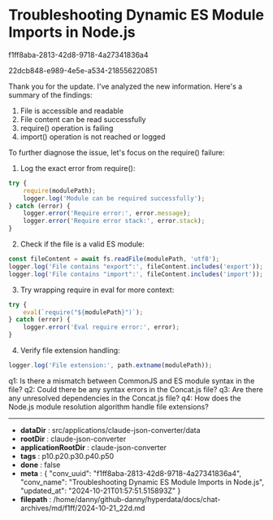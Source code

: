 # Troubleshooting Dynamic ES Module Imports in Node.js

f1ff8aba-2813-42d8-9718-4a27341836a4

22dcb848-e989-4e5e-a534-218556220851

 Thank you for the update. I've analyzed the new information. Here's a summary of the findings:

1. File is accessible and readable
2. File content can be read successfully
3. require() operation is failing
4. import() operation is not reached or logged

To further diagnose the issue, let's focus on the require() failure:

1. Log the exact error from require():
```javascript
try {
    require(modulePath);
    logger.log('Module can be required successfully');
} catch (error) {
    logger.error('Require error:', error.message);
    logger.error('Require error stack:', error.stack);
}
```

2. Check if the file is a valid ES module:
```javascript
const fileContent = await fs.readFile(modulePath, 'utf8');
logger.log('File contains "export":', fileContent.includes('export'));
logger.log('File contains "import":', fileContent.includes('import'));
```

3. Try wrapping require in eval for more context:
```javascript
try {
    eval(`require("${modulePath}")`);
} catch (error) {
    logger.error('Eval require error:', error);
}
```

4. Verify file extension handling:
```javascript
logger.log('File extension:', path.extname(modulePath));
```

q1: Is there a mismatch between CommonJS and ES module syntax in the file?
q2: Could there be any syntax errors in the Concat.js file?
q3: Are there any unresolved dependencies in the Concat.js file?
q4: How does the Node.js module resolution algorithm handle file extensions?

---

* **dataDir** : src/applications/claude-json-converter/data
* **rootDir** : claude-json-converter
* **applicationRootDir** : claude-json-converter
* **tags** : p10.p20.p30.p40.p50
* **done** : false
* **meta** : {
  "conv_uuid": "f1ff8aba-2813-42d8-9718-4a27341836a4",
  "conv_name": "Troubleshooting Dynamic ES Module Imports in Node.js",
  "updated_at": "2024-10-21T01:57:51.515893Z"
}
* **filepath** : /home/danny/github-danny/hyperdata/docs/chat-archives/md/f1ff/2024-10-21_22d.md